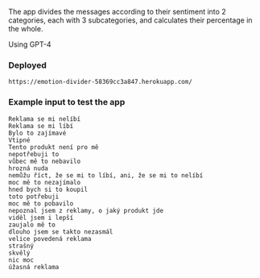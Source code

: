 The app divides the messages according to their sentiment into 2 categories, each with 3 subcategories, and calculates their percentage in the whole. 

Using GPT-4

### Deployed
```
https://emotion-divider-58369cc3a847.herokuapp.com/
```

### Example input to test the app
```
Reklama se mi nelíbí
Reklama se mi líbí
Bylo to zajímavé
Vtipné
Tento produkt není pro mě
nepotřebuji to
vůbec mě to nebavilo
hrozná nuda
nemůžu říct, že se mi to líbí, ani, že se mi to nelíbí
moc mě to nezajímalo
hned bych si to koupil
toto potřebuji
moc mě to pobavilo
nepoznal jsem z reklamy, o jaký produkt jde
viděl jsem i lepší
zaujalo mě to
dlouho jsem se takto nezasmál
velice povedená reklama
strašný
skvělý
nic moc
úžasná reklama
```
